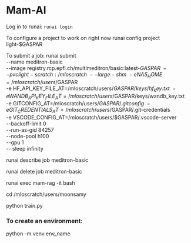 # Mam-AI

<!-- Once the necessary software is installed on your computer: To use the RCP Cluster: runai config cluster rcp-caas-->

Log in to runai:
`runai login`

<!--To list the different projects you might have: runai list project-->


To configure a project to work on right now
runai config project light-$GASPAR


To submit a job: runai submit \
  --name meditron-basic \
  --image registry.rcp.epfl.ch/multimeditron/basic:latest-$GASPAR\
  --pvc light-scratch:/mloscratch \
  --large-shm \
  -e NAS_HOME=/mloscratch/users/$GASPAR \
  -e HF_API_KEY_FILE_AT=/mloscratch/users/$GASPAR/keys/hf_key.txt \
  -e WANDB_API_KEY_FILE_AT=/mloscratch/users/$GASPAR/keys/wandb_key.txt \
  -e GITCONFIG_AT=/mloscratch/users/$GASPAR/.gitconfig \
  -e GIT_CREDENTIALS_AT=/mloscratch/users/$GASPAR/.git-credentials \
  -e VSCODE_CONFIG_AT=/mloscratch/users/$GASPAR/.vscode-server \
  --backoff-limit 0 \
  --run-as-gid 84257 \
  --node-pool h100 \
  --gpu 1 \
  -- sleep infinity


  runai describe job meditron-basic

  runai delete job meditron-basic


runai exec mam-rag -it bash


cd /mloscratch/users/moonsamy


python train.py

### To create an environment: 
python -m venv env_name
